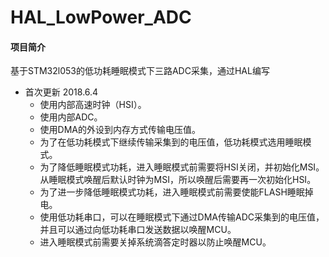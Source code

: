 # HAL_LowPower_ADC
#### 项目简介
基于STM32l053的低功耗睡眠模式下三路ADC采集，通过HAL编写

* 首次更新 2018.6.4
    * 使用内部高速时钟（HSI）。
    * 使用内部ADC。
    * 使用DMA的外设到内存方式传输电压值。
    * 为了在低功耗模式下继续传输采集到的电压值，低功耗模式选用睡眠模式。
    * 为了降低睡眠模式功耗，进入睡眠模式前需要将HSI关闭，并初始化MSI。从睡眠模式唤醒后默认时钟为MSI，所以唤醒后需要再一次初始化HSI。
    * 为了进一步降低睡眠模式功耗，进入睡眠模式前需要使能FLASH睡眠掉电。
    * 使用低功耗串口，可以在睡眠模式下通过DMA传输ADC采集到的电压值，并且可以通过向低功耗串口发送数据以唤醒MCU。
    * 进入睡眠模式前需要关掉系统滴答定时器以防止唤醒MCU。